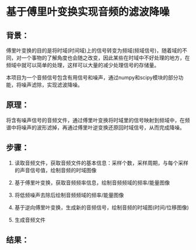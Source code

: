 # 基于傅里叶变换实现音频的滤波降噪

## 背景：

傅里叶变换的目的是将时域(时间域)上的信号转变为频域(频域信号)，随着域的不同，对一个事物的了解角度也会随之改变，因此某些在时域中不好处理的地方，在频域中就可以简单的处理，这样可以大量的减少处理信号的存储量。

本项目为一个音频信号包含有用信号和噪声，通过numpy和scipy模块的部分功能，将噪声滤除，实现滤波降噪。

## 原理：

将含有噪声信号的音频文件，通过傅里叶变换将时域里的信号映射到频域中，在频谱中将噪声的波形滤掉，再通过傅里叶逆变换还原回时域信号，从而完成降噪。

## 步骤：

1. 读取音频文件，获取音频文件的基本信息：采样个数，采样周期，与每个采样的声音信号值，绘制音频的时域图像

2. 基于傅里叶变换，获取音频频率信息，绘制音频频域的频率/能量图像

3. 将低频噪声去除后绘制音频频域的频率/能量图像

4. 基于逆向傅里叶变换，生成新的音频信号，绘制音频的时域图(时间/位移图像)

5. 生成音频文件

## 结果：

